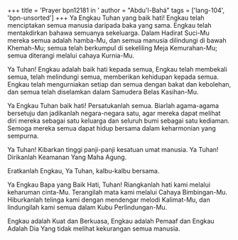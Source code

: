 +++
title = 'Prayer bpn12181 in '
author = "Abdu'l-Bahá"
tags = ['lang-104', 'bpn-unsorted']
+++
Ya Engkau Tuhan yang baik hati! Engkau telah menciptakan semua manusia daripada baka yang sama. Engkau telah mentakdirkan bahawa semuanya sekeluarga. Dalam Hadirat Suci-Mu  mereka semua adalah hamba-Mu, dan semua manusia dilindungi di bawah Khemah-Mu; semua telah berkumpul di sekeliling Meja Kemurahan-Mu; semua diterangi melalui cahaya Kurnia-Mu.

Ya Tuhan! Engkau adalah baik hati kepada semua, Engkau telah membekali semua, telah melindungi semua, memberikan kehidupan kepada semua. Engkau telah mengurniakan setiap dan semua dengan bakat dan kebolehan, dan semua telah diselamkan dalam Samudera Belas Kasihan-Mu.

Ya Engkau Tuhan baik hati! Persatukanlah semua. Biarlah agama-agama bersetuju dan jadikanlah negara-negara satu, agar mereka dapat melihat diri mereka sebagai satu keluarga dan seluruh bumi sebagai satu kediaman. Semoga mereka semua dapat hidup bersama dalam keharmonian yang sempurna.

Ya Tuhan! Kibarkan tinggi panji-panji kesatuan umat manusia.
Ya Tuhan! Dirikanlah Keamanan Yang Maha Agung.

Eratkanlah Engkau, Ya Tuhan, kalbu-kalbu bersama.

Ya Engkau Bapa yang Baik Hati, Tuhan! Riangkanlah hati kami melalui keharuman cinta-Mu. Terangilah mata kami melalui Cahaya Bimbingan-Mu. Hiburkanlah telinga kami dengan  mendengar melodi Kalimat-Mu, dan lindungilah kami semua dalam Kubu Perlindungan-Mu.

Engkau adalah Kuat dan Berkuasa, Engkau adalah Pemaaf dan Engkau Adalah Dia Yang tidak melihat kekurangan semua manusia.
